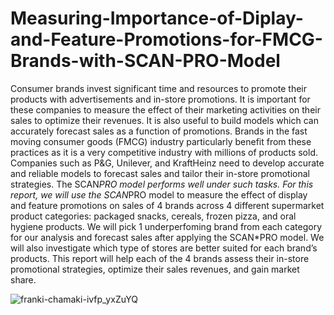 # Measuring-Importance-of-Diplay-and-Feature-Promotions-for-FMCG-Brands-with-SCAN-PRO-Model
Consumer brands invest significant time and resources to promote their products with advertisements and in-store promotions. It is important for these companies to measure the effect of their marketing activities on their sales to optimize their revenues. It is also useful to build models which can accurately forecast sales as a function of promotions. Brands in the fast moving consumer goods (FMCG) industry particularly benefit from these practices as it is a very competitive industry with millions of products sold. Companies such as P&amp;G, Unilever, and KraftHeinz need to develop accurate and reliable models to forecast sales and tailor their in-store promotional strategies. The SCAN*PRO model performs well under such tasks.  For this report, we will use the SCAN*PRO model to measure the effect of display and feature promotions on sales of 4 brands across 4 different supermarket product categories: packaged snacks, cereals, frozen pizza, and oral hygiene products. We will pick 1 underperfoming brand from each category for our analysis and forecast sales after applying the SCAN*PRO model. We will also investigate which type of stores are better suited for each brand’s products. This report will help each of the 4 brands assess their in-store promotional strategies, optimize their sales revenues, and gain market share.

![franki-chamaki-ivfp_yxZuYQ](https://user-images.githubusercontent.com/73074313/169089486-ae4ac734-2492-4fc4-a583-ad6410ffcba6.jpeg)
